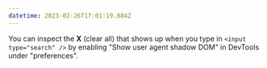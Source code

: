 ```yaml
---
datetime: 2023-02-26T17:01:19.884Z
---
```


You can inspect the **X** (clear all) that shows up when you type in `<input type="search" />` by enabling "Show user agent shadow DOM" in DevTools under "preferences".

